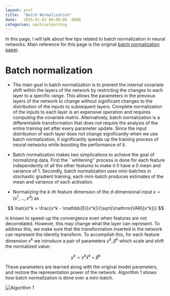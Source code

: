 ```yaml
---
layout: post
title:  "Batch Normalization"
date:   2025-01-03 00:00:00 -0000
categories: machinelearning
---
```


In this page, I will talk about few tips related to batch normalization in neural networks. Main reference for this page is the original [batch normalization paper](https://arxiv.org/pdf/1502.03167).

# Batch normalization

* The main goal in batch normalization is to prevent the internal covariate shift within the layers of the network by restricting the changes to each layer to a specific range. This allows the parameters in the previous layers of the network to change without significant changes to the distribution of the inputs to subsequent layers. Complete normalization of the inputs to each layer is an expensive operation and requires computing the covariate matrix. Alternatively, batch normalization is a differentiable transformation that does not require the analysis of the entire training set after every parameter update. Since the input distribution of each layer does not change significantly when we use batch normalization, it significantly speeds up the training process of neural networks while boosting the performance of it.

* Batch normalization makes two simplications to achieve the goal of normalizing data. First the ``whitening'' process is done for each feature independently of all the other features to make it 0 have a 0 mean and variance of 1. Secondly, batch normalization uses mini-batches in stochastic gradient training, each mini-batch produces estimates of the mean and variance of each activation.

* Normalizing the $k$-th feature dimension of the $d$-dimensional input $x=(x^{1}, \dots, x^{d})$ as 

$$
\hat{x}^k = \frac{x^k - \mathbb{E}[x^k]}{\sqrt{\mathrm{VAR}[x^k]}}
$$

is known to speed-up the convergence even when features are not decorrelated. However, this may change what the layer can represent. To address this, we make sure that the transformation inserted in the network can represent the identity transform. To accomplish this, for each feature dimension $x^k$ we introduce a pair of parameters $\gamma^k, \beta^k$ which scale and shift the normalized value:

$$
y^k = \gamma^k \hat{x}^k + \beta^k
$$

These parameters are learned along with the original model parameters, and restore the representation power of the network. Algorithm 1 shows how batch normalization is done over a mini-batch. 

![Algorithm 1](alg1-bn.png) 


